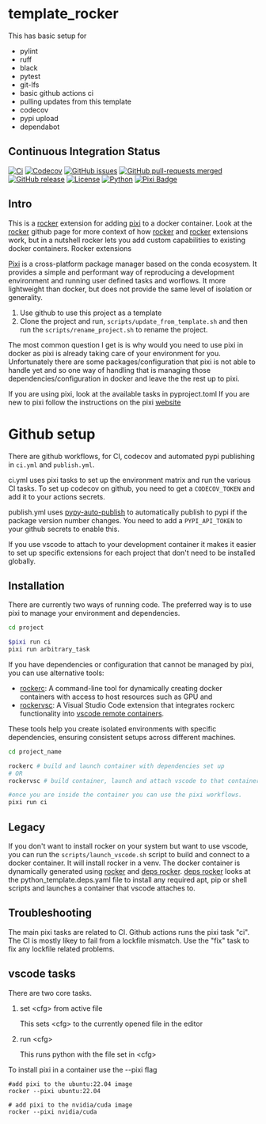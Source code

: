 # template_rocker

This has basic setup for

* pylint
* ruff
* black
* pytest
* git-lfs
* basic github actions ci
* pulling updates from this template
* codecov
* pypi upload
* dependabot

## Continuous Integration Status

[![Ci](https://github.com/blooop/template_rocker/actions/workflows/ci.yml/badge.svg?branch=main)](https://github.com/blooop/template_rocker/actions/workflows/ci.yml?query=branch%3Amain)
[![Codecov](https://codecov.io/gh/blooop/template_rocker/branch/main/graph/badge.svg?token=Y212GW1PG6)](https://codecov.io/gh/blooop/template_rocker)
[![GitHub issues](https://img.shields.io/github/issues/blooop/template_rocker.svg)](https://GitHub.com/blooop/template_rocker/issues/)
[![GitHub pull-requests merged](https://badgen.net/github/merged-prs/blooop/template_rocker)](https://github.com/blooop/template_rocker/pulls?q=is%3Amerged)
[![GitHub release](https://img.shields.io/github/release/blooop/template_rocker.svg)](https://GitHub.com/blooop/template_rocker/releases/)
[![License](https://img.shields.io/github/license/blooop/template_rocker
)](https://opensource.org/license/mit/)
[![Python](https://img.shields.io/badge/python-3.8%20%7C%203.9%20%7C%203.10%20%7C%203.11%20%7C%203.12-blue)](https://www.python.org/downloads/)
[![Pixi Badge](https://img.shields.io/endpoint?url=https://raw.githubusercontent.com/prefix-dev/pixi/main/assets/badge/v0.json)](https://pixi.sh)

## Intro

This is a [rocker](https://github.com/tfoote/rocker) extension for adding [pixi](https://pixi.sh) to a docker container.  Look at the [rocker](https://github.com/osrf/rocker) github page for more context of how [rocker](https://github.com/osrf/rocker) and [rocker](https://github.com/osrf/rocker) extensions work, but in a nutshell rocker lets you add custom capabilities to existing docker containers.  Rocker extensions   

[Pixi](https://github.com/prefix-dev/pixi) is a cross-platform package manager based on the conda ecosystem.  It provides a simple and performant way of reproducing a development environment and running user defined tasks and worflows.  It more lightweight than docker, but does not provide the same level of isolation or generality. 

1. Use github to use this project as a template
2. Clone the project and run, `scripts/update_from_template.sh` and then run the `scripts/rename_project.sh` to rename the project.

The most common question I get is is why would you need to use pixi in docker as pixi is already taking care of your environment for you.  Unfortunately there are some packages/configuration that pixi is not able to handle yet and so one way of handling that is managing those dependencies/configuration in docker and leave the the rest up to pixi. 

If you are using pixi, look at the available tasks in pyproject.toml  If you are new to pixi follow the instructions on the pixi [website](https://prefix.dev/)

# Github setup

There are github workflows, for CI, codecov and automated pypi publishing in `ci.yml` and `publish.yml`.

ci.yml uses pixi tasks to set up the environment matrix and run the various CI tasks. To set up codecov on github, you need to get a `CODECOV_TOKEN` and add it to your actions secrets.

publish.yml uses [pypy-auto-publish](https://github.com/marketplace/actions/python-auto-release-pypi-github) to automatically publish to pypi if the package version number changes. You need to add a `PYPI_API_TOKEN` to your github secrets to enable this.     

If you use vscode to attach to your development container it makes it easier to set up specific extensions for each project that don't need to be installed globally. 

## Installation

There are currently two ways of running code.  The preferred way is to use pixi to manage your environment and dependencies. 

```bash
cd project

$pixi run ci
pixi run arbitrary_task
```

If you have dependencies or configuration that cannot be managed by pixi, you can use alternative tools:

- [rockerc](https://github.com/blooop/rockerc): A command-line tool for dynamically creating docker containers with access to host resources such as GPU and 
- [rockervsc](https://github.com/blooop/rockervsc): A Visual Studio Code extension that integrates rockerc functionality into [vscode remote containers](https://marketplace.visualstudio.com/items?itemName=ms-vscode-remote.remote-containers).

These tools help you create isolated environments with specific dependencies, ensuring consistent setups across different machines.

```bash
cd project_name

rockerc # build and launch container with dependencies set up
# OR
rockervsc # build container, launch and attach vscode to that container.

#once you are inside the container you can use the pixi workflows.
pixi run ci
```

## Legacy

If you don't want to install rocker on your system but want to use vscode, you can run the `scripts/launch_vscode.sh` script to build and connect to a docker container. It will install rocker in a venv.  The docker container is dynamically generated using [rocker](https://github.com/osrf/rocker) and [deps rocker](https://github.com/blooop/deps_rocker).  [deps rocker](https://github.com/blooop/deps_rocker) looks at the python_template.deps.yaml file to install any required apt, pip or shell scripts and launches a container that vscode attaches to. 

## Troubleshooting

The main pixi tasks are related to CI.  Github actions runs the pixi task "ci".  The CI is mostly likey to fail from a lockfile mismatch.  Use the "fix" task to fix any lockfile related problems. 

## vscode tasks

There are two core tasks.  

1. set \<cfg\> from active file

    This sets \<cfg\> to the currently opened file in the editor

2. run \<cfg\>

    This runs python with the file set in \<cfg\>

To install pixi in a container use the --pixi flag

```
#add pixi to the ubuntu:22.04 image
rocker --pixi ubuntu:22.04

# add pixi to the nvidia/cuda image
rocker --pixi nvidia/cuda
```
